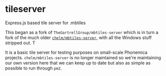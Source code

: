 # tileserver
Express.js based tile server for .mbtiles

This began as a fork of `TheGartrellGroup/mbtiles-server` which is in turn a fork of the much older [`chelm/mbtiles-server`](https://github.com/chelm/mbtiles-server), with all the Windows stuff stripped out. T

It is a basic tile server for testing purposes on small-scale Phonemica projects. `chelm/mbtiles-server` is no longer maintained so we're maintaining our own version here that we can keep up to date but also as simple as possible to run through `pm2`.
